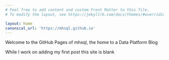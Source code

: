 ```yaml
---
# Feel free to add content and custom Front Matter to this file.
# To modify the layout, see https://jekyllrb.com/docs/themes/#overriding-theme-defaults

layout: home
canonical_url: 'https://mhsql.github.io'
---
```


Welcome to the GitHub Pages of mhsql, the home to a Data Platform Blog

While I work on adding my first post this site is blank